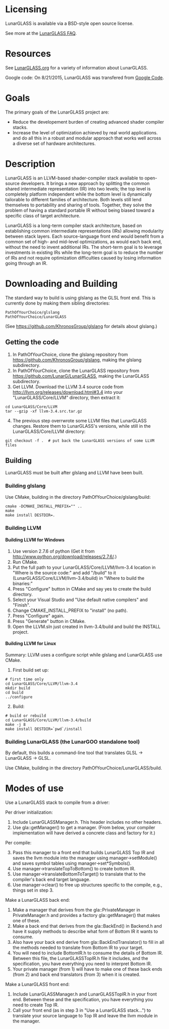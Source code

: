 # Licensing
 
LunarGLASS is available via a BSD-style open source license.

See more at the [LunarGLASS FAQ](http://www.lunarglass.org/faq).

# Resources

See [LunarGLASS.org](http://www.lunarglass.org/) for a variety of information about LunarGLASS.

Google code: On 8/21/2015, LunarGLASS was transfered from [Google Code](https://code.google.com/p/lunarglass/).

# Goals

The primary goals of the LunarGLASS project are:

* Reduce the developement burden of creating advanced shader compiler stacks.
* Increase the level of optimization achieved by real world applications.
and do all this in a robust and modular approach that works well across a diverse set of hardware architectures.

# Description

LunarGLASS is an LLVM-based shader-compiler stack available to open-source developers. It brings a new approach by splitting the common shared intermediate representation (IR) into two levels; the top level is completely platform independent while the bottom level is dynamically tailorable to different families of architecture. Both levels still lend themselves to portability and sharing of tools. Together, they solve the problem of having a standard portable IR without being biased toward a specific class of target architecture.

LunarGLASS is a long-term compiler stack architecture, based on establishing common intermediate representations (IRs) allowing modularity between stack layers. Each source-language front end would benefit from a common set of high- and mid-level optimizations, as would each back end, without the need to invent additional IRs. The short-term goal is to leverage investments in existing IRs while the long-term goal is to reduce the number of IRs and not require optimization difficulties caused by losing information going through an IR.

# Downloading and Building

The standard way to build is using glslang as the GLSL front end.  This is currently done by making them sibling directories:

```
PathOfYourChoice/glslang
PathOfYourChoice/LunarGLASS
```

(See https://github.com/KhronosGroup/glslang for details about glslang.)

## Getting the code

1. In PathOfYourChoice, clone the glslang repository from https://github.com/KhronosGroup/glslang, making the glslang subdirectory.
2. In PathOfYourChoice, clone the LunarGLASS repository from https://github.com/LunarG/LunarGLASS, making the LunarGLASS subdirectory.
3. Get LLVM.  Download the LLVM 3.4 source code from http://llvm.org/releases/download.html#3.4 into your "LunarGLASS/Core/LLVM" directory, then extract it:

  ```
  cd LunarGLASS/Core/LLVM
  tar --gzip -xf llvm-3.4.src.tar.gz
  ```

4. The previous step overrwrote some LLVM files that LunarGLASS changes.  Restore them to LunarGLASS's versions, while still in the LunarGLASS/Core/LLVM directory:

  ```
  git checkout -f .  # put back the LunarGLASS versions of some LLVM files
  ```

## Building

LunarGLASS must be built after glslang and LLVM have been built.

### Building glslang

Use CMake, building in the directory PathOfYourChoice/glslang/build:
  
  ```
  cmake -DCMAKE_INSTALL_PREFIX="" ..
  make
  make install DESTDIR=.
  ```

### Building LLVM

#### Building LLVM for Windows

1. Use version 2.7.6 of python (Get it from http://www.python.org/download/releases/2.7.6/.)
2. Run CMake.
3. Put the full path to your LunarGLASS/Core/LLVM/llvm-3.4 location in "Where is the source code:" and add "/build" to it (LunarGLASS/Core/LLVM/llvm-3.4/build) in "Where to build the binaries:"
4. Press "Configure" button in CMake and say yes to create the build directory.
5. Select your Visual Studio and "Use default native compilers" and "Finish".
6. Change CMAKE_INSTALL_PREFIX to "install" (no path).
7. Press "Configure" again.
8. Press "Generate" button in CMake.
9. Open the LLVM.sln just created in llvm-3.4/build and build the INSTALL project.

#### Building LLVM for Linux

Summary:  LLVM uses a configure script while glslang and LunarGLASS use CMake.

1. First build set up:
 
  ```
  # first time only
  cd LunarGLASS/Core/LLVM/llvm-3.4
  mkdir build
  cd build
  ../configure
  ```

2. Build:

  ```
  # build or rebuild
  cd LunarGLASS/Core/LLVM/llvm-3.4/build
  make -j 8
  make install DESTDIR=`pwd`/install
  ```
  
### Building LunarGLASS (the LunarGOO standalone tool)

By default, this builds a command-line tool that translates GLSL -> LunarGLASS -> GLSL.

Use CMake, building in the directory PathOfYourChoice/LunarGLASS/build.

# Modes of use

Use a LunarGLASS stack to compile from a driver:

Per driver initialization:

1. Include LunarGLASSManager.h.  This header includes no other headers.
2. Use gla::getManager() to get a manager.  (From below, your compiler 
implementation will have derived a concrete class and factory for
it.)

Per compile:
 
 3. Pass this manager to a front end that builds LunarGLASS Top IR and 
    saves the llvm module into the manager using manager->setModule()
    and saves symbol tables using manager->set*Symbols().
 4. Use manager->translateTopToBottom() to create bottom IR.
 5. Use manager->translateBottomToTarget() to translate that to the
    compiler's back end target language.
 6. Use manager->clear() to free up structures specific to the 
    compile, e.g., things set in step 3.

Make a LunarGLASS back end:

 1. Make a manager that derives from the gla::PrivateManager in 
    PrivateManager.h and provides a factory gla::getManager()
    that makes one of these.
 2. Make a back end that derives from the gla::BackEnd()
    in Backend.h and have it supply methods to describe what form
    of Bottom IR it wants to consume.
 3. Also have your back end derive from gla::BackEndTranslator()
    to fill in all the methods needed to translate from Bottom IR
    to your target.  
 4. You will need to include BottomIR.h to consume the details of 
    Bottom IR.  Between this file, the LunarGLASSTopIR.h file it
    includes, and the specification, you have everything you need
    to interpret Bottom IR.
 5. Your private manager (from 1) will have to make one of these
    back ends (from 2) and back end translators (from 3) when it 
    is created.

Make a LunarGLASS front end:

 1. Include LunarGLASSManager.h and LunarGLASSTopIR.h in your 
    front end.  Between these and the specification, you have
    everything you need to create Top IR.
 2. Call your front end (as in step 3 in "Use a LunarGLASS 
    stack...") to translate your source language to Top IR
    and leave the llvm module in the manager.
